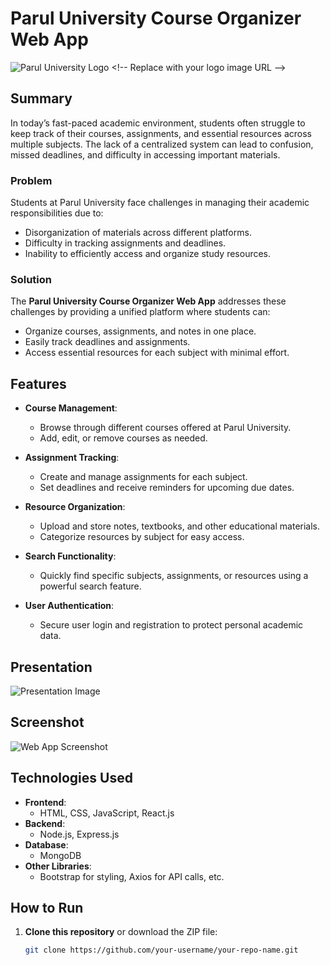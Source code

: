 # Parul University Course Organizer Web App

![Parul University Logo]([https://your-logo-url.com/path/to/logo.jpg](https://encrypted-tbn0.gstatic.com/images?q=tbn:ANd9GcQ3th2tePm_a676OFigupMV6P9s1BjB2lxFLw&s)) <!-- Replace with your logo image URL -->

## Summary
In today’s fast-paced academic environment, students often struggle to keep track of their courses, assignments, and essential resources across multiple subjects. The lack of a centralized system can lead to confusion, missed deadlines, and difficulty in accessing important materials. 

### Problem
Students at Parul University face challenges in managing their academic responsibilities due to:
- Disorganization of materials across different platforms.
- Difficulty in tracking assignments and deadlines.
- Inability to efficiently access and organize study resources.

### Solution
The **Parul University Course Organizer Web App** addresses these challenges by providing a unified platform where students can:
- Organize courses, assignments, and notes in one place.
- Easily track deadlines and assignments.
- Access essential resources for each subject with minimal effort.

## Features
- **Course Management**: 
  - Browse through different courses offered at Parul University.
  - Add, edit, or remove courses as needed.
  
- **Assignment Tracking**: 
  - Create and manage assignments for each subject.
  - Set deadlines and receive reminders for upcoming due dates.
  
- **Resource Organization**: 
  - Upload and store notes, textbooks, and other educational materials.
  - Categorize resources by subject for easy access.

- **Search Functionality**: 
  - Quickly find specific subjects, assignments, or resources using a powerful search feature.
  
- **User Authentication**: 
  - Secure user login and registration to protect personal academic data.

## Presentation
![Presentation Image](https://your-presentation-url.com/path/to/presentation.jpg) <!-- Replace with your presentation image URL -->

## Screenshot
![Web App Screenshot](https://your-screenshot-url.com/path/to/screenshot.jpg) <!-- Replace with your web app screenshot URL -->

## Technologies Used
- **Frontend**: 
  - HTML, CSS, JavaScript, React.js
- **Backend**: 
  - Node.js, Express.js
- **Database**: 
  - MongoDB
- **Other Libraries**: 
  - Bootstrap for styling, Axios for API calls, etc.

## How to Run
1. **Clone this repository** or download the ZIP file:
   ```bash
   git clone https://github.com/your-username/your-repo-name.git

